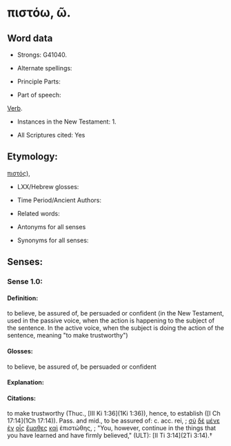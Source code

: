 # πιστόω, ῶ.

<!-- Status: S2=NeedsReview -->
<!-- Lexica used for edits: BDAG, FFM, LN, A-S -->

## Word data

* Strongs: G41040.

* Alternate spellings:



* Principle Parts: 


* Part of speech: 

[Verb](http://ugg.readthedocs.io/en/latest/verb.html).

* Instances in the New Testament: 1.

* All Scriptures cited: Yes

## Etymology: 

[πιστός]()),

* LXX/Hebrew glosses: 


* Time Period/Ancient Authors: 


* Related words: 

* Antonyms for all senses

* Synonyms for all senses: 


## Senses: 


### Sense  1.0: 

#### Definition: 

to believe, be assured of, be persuaded or confident (in the New Testament, used in the passive voice, when the action is happening to the subject of the sentence.  In the active voice, when the subject is doing the action of the sentence, meaning "to make trustworthy")

#### Glosses: 

to believe, be assured of, be persuaded or confident

#### Explanation: 


#### Citations: 

to make trustworthy (Thuc., [III Ki 1:36](1Ki 1:36)), hence, to establish ([I Ch 17:14](1Ch 17:14)). Pass. and mid., to be assured of: c. acc. rei, 
; [σὺ](../G47710/01.md) [δὲ](../G11610/01.md) [μένε](../G33060/01.md) [ἐν](../G17220/01.md) [οἷς](../G37390/01.md) [ἔμαθες](../G31290/01.md) [καὶ](../G25320/01.md) ἐπιστώθης, 
; "You, however, continue in the things that you have learned and have firmly believed," (ULT): 
[II Ti 3:14](2Ti 3:14).†